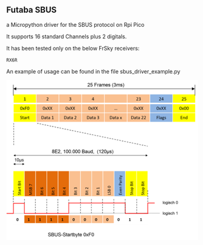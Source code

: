## Futaba SBUS

a Micropython driver for the SBUS protocol on Rpi Pico

It supports 16 standard Channels plus 2 digitals.

It has been tested only on the below FrSky receivers:

    RX6R

An example of usage can be found in the file sbus_driver_example.py

![Futaba SBUS](sbus.png "Futaba SBUS")